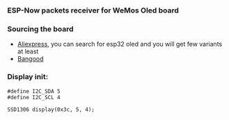 ### ESP-Now packets receiver for WeMos Oled board

### Sourcing the board

- [Aliexpress](https://www.aliexpress.com/item/Lolin-ESP32-OLED-wemos-for-Arduino-ESP32-OLED-WiFi-Modules-Bluetooth-Dual-ESP-32-ESP-32S/32807531243.html?spm=2114.10010108.addToCart.4.ee411779VtIfZg&gps-id=pcDetailCartBuyAlsoBuy&scm=1007.12908.99722.0&scm_id=1007.12908.99722.0&scm-url=1007.12908.99722.0&pvid=7346d898-298c-4ce5-975a-7cf881ffa7ea), you can search for esp32 oled and you will get few variants at least
- [Bangood](https://www.banggood.com/Wemos-ESP32-OLED-Module-For-Arduino-ESP32-OLED-WiFi-Bluetooth-Dual-ESP-32-ESP-32S-ESP8266-p-1148119.html?rmmds=search)

### Display init:



```
#define I2C_SDA 5
#define I2C_SCL 4

SSD1306 display(0x3c, 5, 4);
```
